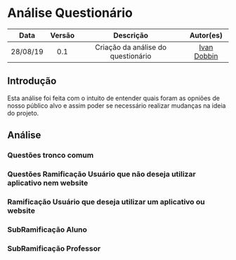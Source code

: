 # Análise Questionário

| Data | Versão | Descrição | Autor(es)|
|:----:|:------:|:---------:|:--------:|
| 28/08/19 | 0.1 | Criação da análise do questionário| [Ivan Dobbin](https://github.com/darmsDD) |


## Introdução
Esta análise foi feita com o intuito de entender quais foram as opniões de nosso público alvo e assim poder se necessário realizar mudanças na ideia do projeto.

## Análise

### Questões tronco comum

### Questões Ramificação Usuário que não deseja utilizar aplicativo nem website

### Ramificação Usuário que deseja utilizar um aplicativo ou website

### SubRamificação Aluno

### SubRamificação Professor